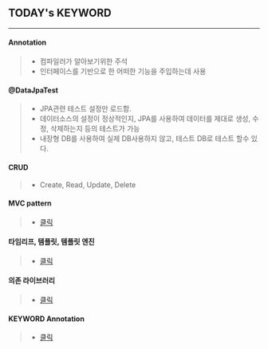 ## TODAY's KEYWORD
---
#### Annotation
> - 컴파일러가 알아보기위한 주석
> - 인터페이스를 기반으로 한 어떠한 기능을 주입하는데 사용
#### @DataJpaTest
> - JPA관련 테스트 설정만 로드함.
> - 데이터소스의 설정이 정상적인지, JPA를 사용하여 데이터를 제대로 생성, 수정, 삭제하는지
등의 테스트가 가능
> - 내장형 DB를 사용하여 실제 DB사용하지 않고, 테스트 DB로 테스트 할수 있다.
#### CRUD
> - Create, Read, Update, Delete
#### MVC pattern
> - [클릭](https://github.com/ber01/Study-Spring-Boot/tree/master/keyword/MVC)
#### 타임리프, 템플릿, 템플릿 엔진
> - [클릭](https://github.com/rhkd4560/Study-SpringBoot/tree/master/Spring%204day/homework)
#### 의존 라이브러리
> - [클릭](https://github.com/dongh9508/Study-SpringBoot2/tree/master/keyword/LINK/dependency%20library)

#### KEYWORD Annotation
> - [클릭](https://github.com/etg6550/2019WinterProject/tree/master/Day4/HomeWork)

